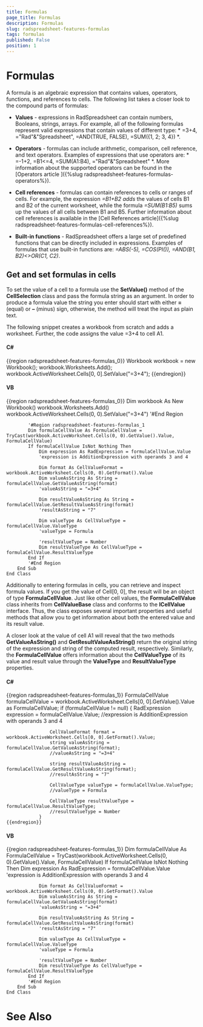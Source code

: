 ```yaml
---
title: Formulas
page_title: Formulas
description: Formulas
slug: radspreadsheet-features-formulas
tags: formulas
published: False
position: 1
---
```


# Formulas



A formula is an algebraic expression that contains values, operators, functions, and references to cells. The following list takes a closer look to
        the compound parts of formulas:
      

* __Values__ - expressions in RadSpreadsheet can contain numbers, Booleans, strings, arrays. For example, all of the following
            formulas represent valid expressions that contain values of different type:
            *
              =3+4, ="Rad"&"Spreadsheet", =AND(TRUE, FALSE), =SUM({1, 2; 3, 4})
            *.
          

* __Operators__ - formulas can include arithmetic, comparison, cell reference, and text operators. Examples of expressions
            that use operators are:
            *
              =-1+2, =B1<=4, =SUM(A1:B4), ="Rad"&"Spreadsheet"
            *.
            More information about the supported operators can be found in the [Operators article ]({%slug radspreadsheet-features-formulas-operators%}).
          

* __Cell references__ - formulas can contain references to cells or ranges of cells. For example, the expression
            *=B1+B2 adds* the values of cells B1 and B2 of the current worksheet, while the formula
            *=SUM(B1:B5)* sums up the values of all cells between B1 and B5. Further information about cell references is available
            in the [Cell References article]({%slug radspreadsheet-features-formulas-cell-references%}).
          

* __Built-in functions__ - RadSpreadsheet offers a large set of predefined functions that can be directly included in expressions.
            Examples of formulas that use built-in functions are: *=ABS(-5), =COS(PI()), =AND(B1, B2)<>OR(C1, C2)*.
          

## Get and set formulas in cells

To set the value of a cell to a formula use the __SetValue()__ method of the __CellSelection__ class and
          pass the formula string as an argument. In order to produce a formula value the string you enter should start with either __=__ (equal)
          or __–__ (minus) sign, otherwise, the method will treat the input as plain text.
        

The following snippet creates a workbook from scratch and adds a worksheet. Further, the code assigns the value =3+4 to cell A1.

#### __C#__

{{region radspreadsheet-features-formulas_0}}
	            Workbook workbook = new Workbook();
	            workbook.Worksheets.Add();
	            workbook.ActiveWorksheet.Cells[0, 0].SetValue("=3+4");
	{{endregion}}



#### __VB__

{{region radspreadsheet-features-formulas_0}}
	        Dim workbook As New Workbook()
	        workbook.Worksheets.Add()
	        workbook.ActiveWorksheet.Cells(0, 0).SetValue("=3+4")
	        '#End Region
	
	        '#Region radspreadsheet-features-formulas_1
	        Dim formulaCellValue As FormulaCellValue = TryCast(workbook.ActiveWorksheet.Cells(0, 0).GetValue().Value, FormulaCellValue)
	        If formulaCellValue IsNot Nothing Then
	            Dim expression As RadExpression = formulaCellValue.Value
	            'expression is AdditionExpression with operands 3 and 4
	
	            Dim format As CellValueFormat = workbook.ActiveWorksheet.Cells(0, 0).GetFormat().Value
	            Dim valueAsString As String = formulaCellValue.GetValueAsString(format)
	            'valueAsString = "=3+4"
	
	            Dim resultValueAsString As String = formulaCellValue.GetResultValueAsString(format)
	            'resultAsString = "7"
	
	            Dim valueType As CellValueType = formulaCellValue.ValueType
	            'valueType = Formula
	
	            'resultValueType = Number
	            Dim resultValueType As CellValueType = formulaCellValue.ResultValueType
	        End If
	        '#End Region
	    End Sub
	End Class



Additionally to entering formulas in cells, you can retrieve and inspect formula values. If you get the value of Cell[0, 0], the result will be
          an object of type __FormulaCellValue__. Just like other cell values, the __FormulaCellValue__ class inherits
          from __CellValueBase__ class and conforms to the __ICellValue__ interface. Thus, the class exposes several
          important properties and useful methods that allow you to get information about both the entered value and its result value.
        

A closer look at the value of cell A1 will reveal that the two methods __GetValueAsString()__ and
          __GetResultValueAsString()__ return the original string of the expression and string of the computed result, respectively. Similarly,
          the __FormulaCellValue__ offers information about the __CellValueType__ of its value and result value through
          the __ValueType__ and __ResultValueType__ properties.
        

#### __C#__

{{region radspreadsheet-features-formulas_1}}
	            FormulaCellValue formulaCellValue = workbook.ActiveWorksheet.Cells[0, 0].GetValue().Value as FormulaCellValue;
	            if (formulaCellValue != null)
	            {
	                RadExpression expression = formulaCellValue.Value;
	                //expression is AdditionExpression with operands 3 and 4
	
	                CellValueFormat format = workbook.ActiveWorksheet.Cells[0, 0].GetFormat().Value;
	                string valueAsString = formulaCellValue.GetValueAsString(format);
	                //valueAsString = "=3+4"
	
	                string resultValueAsString = formulaCellValue.GetResultValueAsString(format);
	                //resultAsString = "7"
	
	                CellValueType valueType = formulaCellValue.ValueType;
	                //valueType = Formula
	
	                CellValueType resultValueType = formulaCellValue.ResultValueType;
	                //resultValueType = Number
	            }
	{{endregion}}



#### __VB__

{{region radspreadsheet-features-formulas_1}}
	        Dim formulaCellValue As FormulaCellValue = TryCast(workbook.ActiveWorksheet.Cells(0, 0).GetValue().Value, FormulaCellValue)
	        If formulaCellValue IsNot Nothing Then
	            Dim expression As RadExpression = formulaCellValue.Value
	            'expression is AdditionExpression with operands 3 and 4
	
	            Dim format As CellValueFormat = workbook.ActiveWorksheet.Cells(0, 0).GetFormat().Value
	            Dim valueAsString As String = formulaCellValue.GetValueAsString(format)
	            'valueAsString = "=3+4"
	
	            Dim resultValueAsString As String = formulaCellValue.GetResultValueAsString(format)
	            'resultAsString = "7"
	
	            Dim valueType As CellValueType = formulaCellValue.ValueType
	            'valueType = Formula
	
	            'resultValueType = Number
	            Dim resultValueType As CellValueType = formulaCellValue.ResultValueType
	        End If
	        '#End Region
	    End Sub
	End Class



# See Also

